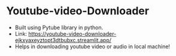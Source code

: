 # Youtube-video-Downloader
- Built using Pytube library in python.
- Link: https://youtube-video-downloader-ejkxyaxeyztopt3dtbubxc.streamlit.app/
- Helps in downloading youtube video or audio in local machine! 

